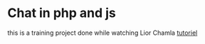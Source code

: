 # Chat in php and js
this is a training project done while watching Lior Chamla [tutoriel](https://www.youtube.com/watch?v=D949qiGjyAU&list=PLpUhHhXoxrjcX5a5fkQRp6osrXthmzTj2&index=1)
